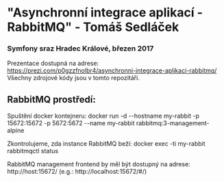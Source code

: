 # "Asynchronní integrace aplikací - RabbitMQ" - Tomáš Sedláček 
### Symfony sraz Hradec Králové, březen 2017
Prezentace dostupná na adrese: https://prezi.com/p0gzzfnolbr4/asynchronni-integrace-aplikaci-rabbitmq/
Všechny zdrojové kódy jsou v tomto repozitáři. 

## RabbitMQ prostředí:

Spuštění docker kontejneru:
docker run -d --hostname my-rabbit -p 15672:15672 -p 5672:5672 --name my-rabbit rabbitmq:3-management-alpine

Zkontrolujeme, zda instance RabbitMQ beží:
docker exec -ti my-rabbit rabbitmqctl status

RabbitMQ management frontend by měl být dostupný na adrese:
http://host:15672/ (e.g.: http://localhost:15672/#/)
